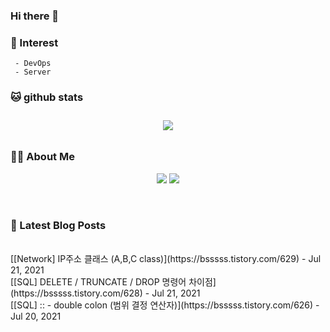 
### Hi there 👋   <br>  

###  📖 Interest   <br>
     - DevOps   
     - Server  

###  🐱 github stats  

<div id="main" align="center">
    <img src="https://github-readme-stats.vercel.app/api?username=qpyu66&hide=stars,contribs&count_private=true&show_icons=true"
        style="height: auto; margin-left: 20px; margin-right: 20px; padding: 10px;"/>
</div>

###  💁‍♀️ About Me  
<p align="center">
    <a href="https://bsssss.tistory.com/"><img src="https://img.shields.io/badge/Blog-FF5722?style=flat-square&logo=Blogger&logoColor=white"/></a>
    <a href="mailto:qpyu66@gmail.com"><img src="https://img.shields.io/badge/Gmail-d14836?style=flat-square&logo=Gmail&logoColor=white&link=qpyu66@gmail.com"/></a>
</p>

<br>

### 📕 Latest Blog Posts   
<br>
[[Network] IP주소 클래스 (A,B,C class)](https://bsssss.tistory.com/629) - Jul 21, 2021<br>
[[SQL] DELETE / TRUNCATE / DROP 명령어 차이점](https://bsssss.tistory.com/628) - Jul 21, 2021<br>
[[SQL] :: - double colon (범위 결정 연산자)](https://bsssss.tistory.com/626) - Jul 20, 2021<br>
